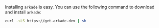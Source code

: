 Installing `arkade` is easy. You can use the following command to download and install `arkade`:

```bash
curl -sLS https://get-arkade.dev | sh
```
